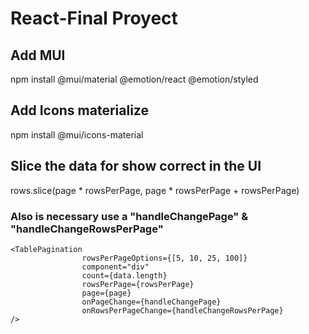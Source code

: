 # React-Final Proyect

## Add MUI
npm install @mui/material @emotion/react @emotion/styled

## Add Icons materialize
npm install @mui/icons-material

## Slice the data for show correct in the UI
rows.slice(page * rowsPerPage, page * rowsPerPage + rowsPerPage)

### Also is necessary use a "handleChangePage" & "handleChangeRowsPerPage"

```
<TablePagination
                rowsPerPageOptions={[5, 10, 25, 100]}
                component="div"
                count={data.length}
                rowsPerPage={rowsPerPage}
                page={page}
                onPageChange={handleChangePage}
                onRowsPerPageChange={handleChangeRowsPerPage}
/>
```